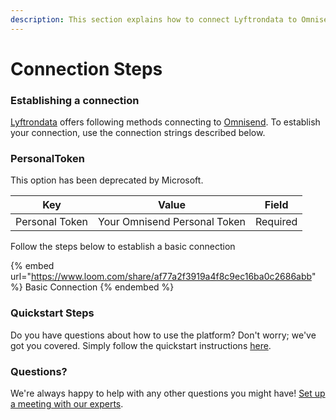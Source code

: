 ```yaml
---
description: This section explains how to connect Lyftrondata to Omnisend.
---
```


# Connection Steps

### Establishing a connection

[Lyftrondata](https://www.lyftrondata.com) offers following methods connecting to [Omnisend](https://www.lyftrondata.com/integration/marketing-analytics/omnisend/). To establish your connection, use the connection strings described below.

### PersonalToken

This option has been deprecated by Microsoft.

| Key            | Value                        | Field    |
| -------------- | ---------------------------- | -------- |
| Personal Token | Your Omnisend Personal Token | Required |

Follow the steps below to establish a basic connection

{% embed url="https://www.loom.com/share/af77a2f3919a4f8c9ec16ba0c2686abb" %}
Basic Connection
{% endembed %}

### Quickstart Steps

Do you have questions about how to use the platform? Don't worry; we've got you covered. Simply follow the quickstart instructions [here](./).

### Questions? <a href="#questions" id="questions"></a>

We're always happy to help with any other questions you might have! [Set up a meeting with our experts](https://www.lyftrondata.com/book-a-meeting/).
